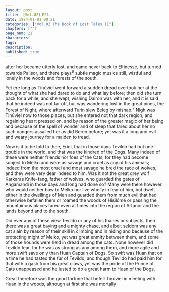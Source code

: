 ```yaml
---
layout: post
title: 【Vol.02】P21.
date: 1984-01-01 00:21
categories: ["Vol.02 The Book of Lost Tales II"]
chapters: [""]
page_num: 21
characters: 
tags: 
description: 
published: true
---
```


<p style="text-indent: 0;">
after her became utterly lost, and came never back to Elfinesse, but turned towards Palisor, and there plays<SUP>6</SUP> subtle magic musics still, wistful and lonely in the woods and forests of the south.
</p>

Yet ere long as Tinúviel went forward a sudden dread overtook her at the thought of what she had dared to do and what lay before; then did she turn back for a while, and she wept, wishing Dairon was with her, and it is said that he indeed was not far off, but was wandering lost in the great pines, the Forest of Night, where afterward Turin slew Beleg by mishap.<SUP>7</SUP> Nigh was Tinúviel now to those places, but she entered not that dark region, and regaining heart pressed on, and by reason of the greater magic of her being and because of the spell of wonder and of sleep that fared about her no such dangers assailed her as did Beren before; yet was it a long and evil and weary journey for a maiden to tread.

Now is it to be told to thee, Eriol, that in those days Tevildo had but one trouble in the world, and that was the kindred of the Dogs. Many indeed of these were neither friends nor foes of the Cats, for they had become subject to Melko and were as savage and cruel as any of his animals; indeed from the most cruel and most savage he bred the race of wolves, and they were very dear indeed to him. Was it not the great grey wolf Karkaras Knife-fang, father of wolves, who guarded the gates of Angamandi in those days and long had done so? Many were there however who would neither bow to Melko nor live wholly in fear of him, but dwelt either in the dwellings of Men and guarded them from much evil that had otherwise befallen them or roamed the woods of Hisilómë or passing the mountainous places fared even at times into the region of Artanor and the lands beyond and to the south.

Did ever any of these view Tevildo or any of his thanes or subjects, then there was a great baying and a mighty chase, and albeit seldom was any cat slain by reason of their skill in climbing and in hiding and because of the protecting might of Melko, yet was great enmity between them, and some of those hounds were held in dread among the cats. None however did Tevildo fear, for he was as strong as any among them, and more agile and more swift save only than Huan Captain of Dogs. So swift was Huan that on a time he had tasted the fur of Tevildo, and though Tevildo had paid him for that with a gash from his great claws, yet was the pride of the Prince of Cats unappeased and he lusted to do a great harm to Huan of the Dogs.

Great therefore was the good fortune that befell Tinúviel in meeting with Huan in the woods, although at first she was mortally

